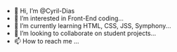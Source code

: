 - 👋 Hi, I’m @Cyril-Dias
- 👀 I’m interested in Front-End coding...
- 🌱 I’m currently learning HTML, CSS, JSS, Symphony...
- 💞️ I’m looking to collaborate on student projects...
- 📫 How to reach me ...

<!---
Cyril-Dias/Cyril-Dias is a ✨ special ✨ repository because its `README.md` (this file) appears on your GitHub profile.
You can click the Preview link to take a look at your changes.
--->
